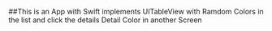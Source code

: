 ##This is an App with Swift implements UITableView with Ramdom Colors in the list and click the details Detail Color in another Screen

